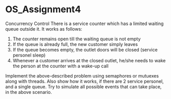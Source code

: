 # OS_Assignment4
Concurrency Control
There is a service counter which has a limited waiting queue outside it. It works as follows:

  1. The counter remains open till the waiting queue is not empty
  2. If the queue is already full, the new customer simply leaves
  3. If the queue becomes empty, the outlet doors will be closed (service personel sleep)
  4. Whenever a customer arrives at the closed outlet, he/she needs to wake the person at the counter with a wake-up call


Implement the above-described problem using semaphores or mutuexes along with threads. Also show how it works, if there are 2 service personel, and a single queue. Try to simulate all possible events that can take place, in the above scenario.
